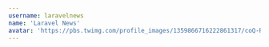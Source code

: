 ```yaml
---
username: laravelnews
name: 'Laravel News'
avatar: 'https://pbs.twimg.com/profile_images/1359866716222861317/coQ-RmRS_normal.jpg'
---
```

